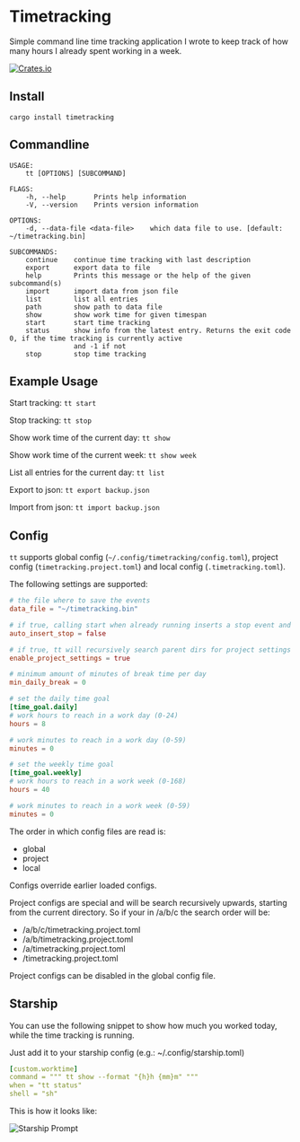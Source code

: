 # Timetracking

Simple command line time tracking application I wrote to keep track of how many hours I already spent working in a week.

[![Crates.io](https://img.shields.io/crates/v/timetracking)](https://crates.io/crates/timetracking)

## Install
```
cargo install timetracking
```

## Commandline
```
USAGE:
    tt [OPTIONS] [SUBCOMMAND]

FLAGS:
    -h, --help       Prints help information
    -V, --version    Prints version information

OPTIONS:
    -d, --data-file <data-file>    which data file to use. [default: ~/timetracking.bin]

SUBCOMMANDS:
    continue    continue time tracking with last description
    export      export data to file
    help        Prints this message or the help of the given subcommand(s)
    import      import data from json file
    list        list all entries
    path        show path to data file
    show        show work time for given timespan
    start       start time tracking
    status      show info from the latest entry. Returns the exit code 0, if the time tracking is currently active
                and -1 if not
    stop        stop time tracking
```

## Example Usage
Start tracking:
`tt start`

Stop tracking:
`tt stop`

Show work time of the current day:
`tt show`

Show work time of the current week:
`tt show week`

List all entries for the current day:
`tt list`

Export to json:
`tt export backup.json`

Import from json:
`tt import backup.json`

## Config

`tt` supports global config (`~/.config/timetracking/config.toml`), project config (`timetracking.project.toml`) and local config (`.timetracking.toml`).

The following settings are supported:
```toml
# the file where to save the events
data_file = "~/timetracking.bin"

# if true, calling start when already running inserts a stop event and a start event.
auto_insert_stop = false

# if true, tt will recursively search parent dirs for project settings
enable_project_settings = true

# minimum amount of minutes of break time per day
min_daily_break = 0

# set the daily time goal
[time_goal.daily]
# work hours to reach in a work day (0-24)
hours = 8

# work minutes to reach in a work day (0-59)
minutes = 0

# set the weekly time goal
[time_goal.weekly]
# work hours to reach in a work week (0-168)
hours = 40

# work minutes to reach in a work week (0-59)
minutes = 0
```

The order in which config files are read is:
- global
- project
- local

Configs override earlier loaded configs.

Project configs are special and will be search recursively upwards, starting from the current directory. So if your in /a/b/c the search order will be:
- /a/b/c/timetracking.project.toml
- /a/b/timetracking.project.toml
- /a/timetracking.project.toml
- /timetracking.project.toml

Project configs can be disabled in the global config file.

## Starship

You can use the following snippet to show how much you worked today,
while the time tracking is running.

Just add it to your starship config (e.g.: ~/.config/starship.toml)
```yml
[custom.worktime]
command = """ tt show --format "{h}h {mm}m" """
when = "tt status"
shell = "sh"
```

This is how it looks like:

![Starship Prompt](https://user-images.githubusercontent.com/2937272/114703152-38f71600-9d25-11eb-8fee-564d2efe2c8e.png)
